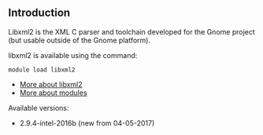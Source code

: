 ## Introduction
Libxml2 is the XML C parser and toolchain developed for the Gnome project (but usable outside of the Gnome platform). 

libxml2 is available using the command:

```
module load libxml2
```

* [More about libxml2](http://xmlsoft.org/)
* [More about modules](Local:/systems/lisa/software/modules)

Available versions:

* 2.9.4-intel-2016b (new from 04-05-2017)